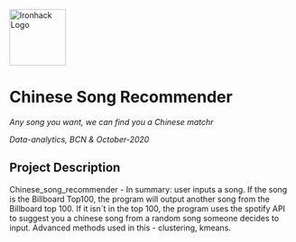 <img src="https://bit.ly/2VnXWr2" alt="Ironhack Logo" width="100"/>

# Chinese Song Recommender
*Any song you want, we can find you a Chinese matchr*

*Data-analytics, BCN & October-2020*

## Project Description
Chinese_song_recommender - In summary: user inputs a song. If the song is the Billboard Top100, the program will output another song from the Billboard top 100. If it isn´t in the top 100, the program uses the spotify API to suggest you a chinese song from a random song someone decides to input.   Advanced methods used in this - clustering, kmeans. 
